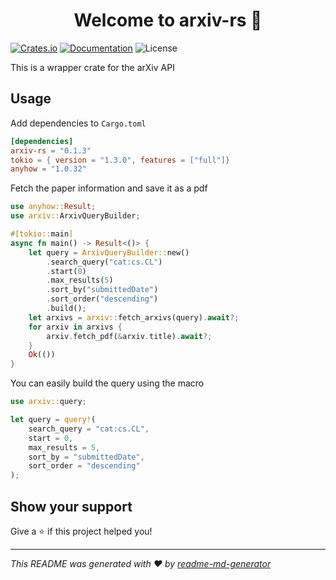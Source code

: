 <h1 align="center">Welcome to arxiv-rs 👋</h1>

[![Crates.io](https://img.shields.io/crates/v/arxiv-rs.svg)](https://crates.io/crates/arxiv-rs)
[![Documentation](https://docs.rs/arxiv-rs/badge.svg)](https://docs.rs/arxiv-rs)
![License](https://img.shields.io/crates/l/arxiv-rs.svg)

This is a wrapper crate for the arXiv API

## Usage

Add dependencies to `Cargo.toml`

```toml
[dependencies]
arxiv-rs = "0.1.3"
tokio = { version = "1.3.0", features = ["full"]}
anyhow = "1.0.32"
```

Fetch the paper information and save it as a pdf

```rust
use anyhow::Result;
use arxiv::ArxivQueryBuilder;

#[tokio::main]
async fn main() -> Result<()> {
    let query = ArxivQueryBuilder::new()
        .search_query("cat:cs.CL")
        .start(0)
        .max_results(5)
        .sort_by("submittedDate")
        .sort_order("descending")
        .build();
    let arxivs = arxiv::fetch_arxivs(query).await?;
    for arxiv in arxivs {
        arxiv.fetch_pdf(&arxiv.title).await?;
    }
    Ok(())
}
```

You can easily build the query using the macro

```rust
use arxiv::query;

let query = query!(
    search_query = "cat:cs.CL",
    start = 0,
    max_results = 5,
    sort_by = "submittedDate",
    sort_order = "descending"
);
```

## Show your support

Give a ⭐️ if this project helped you!

---

_This README was generated with ❤️ by [readme-md-generator](https://github.com/kefranabg/readme-md-generator)_
